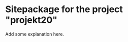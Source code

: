 Sitepackage for the project "projekt20"
==============================================================

Add some explanation here.
